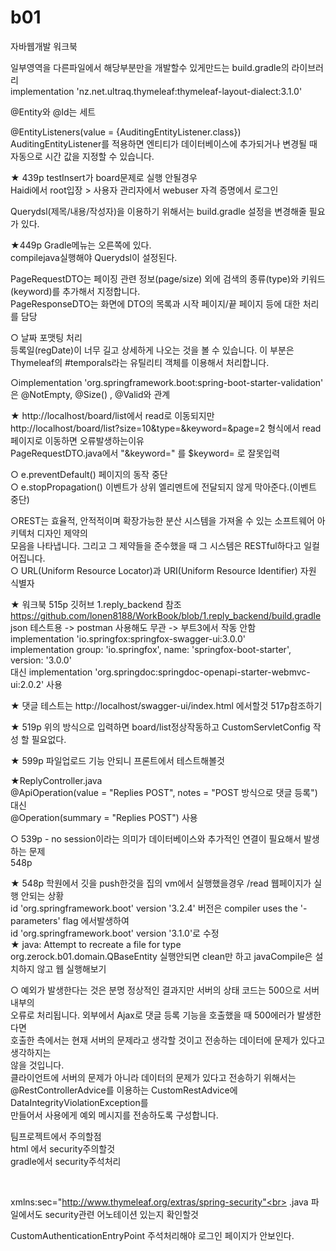 # b01
자바웹개발 워크북


일부영역을 다른파일에서 해당부분만을 개발할수 있게만드는 build.gradle의 라이브러리<br>
    implementation 'nz.net.ultraq.thymeleaf:thymeleaf-layout-dialect:3.1.0'<br>

@Entity와 @Id는 세트<br>


@EntityListeners(value = {AuditingEntityListener.class})<br>
AuditingEntityListener를 적용하면 엔티티가 데이터베이스에 추가되거나 변경될 때 자동으로 시간 값을 지정할 수 있습니다.<br>


★ 439p testInsert가 board문제로 실행 안될경우<br>
Haidi에서 root입장 > 사용자 관리자에서 webuser 자격 증명에서 로그인<br>

Querydsl(제목/내용/작성자)을 이용하기 위해서는 build.gradle 설정을 변경해줄 필요가 있다.<br>

★449p Gradle메뉴는 오른쪽에 있다. <br>
compilejava실행해야 Querydsl이 설정된다.<br>

PageRequestDTO는 페이징 관련 정보(page/size) 외에 검색의 종류(type)와 키워드(keyword)를 추가해서 지정합니다.<br>
PageResponseDTO는 화면에 DTO의 목록과 시작 페이지/끝 페이지 등에 대한 처리를 담당<br>

○ 날짜 포맷팅 처리<br>
등록일(regDate)이 너무 길고 상세하게 나오는 것을 볼 수 있습니다. 이 부분은 Thymeleaf의 #temporals라는 유틸리티
객체를 이용해서 처리합니다.<br>

○implementation 'org.springframework.boot:spring-boot-starter-validation' 은 @NotEmpty, @Size() , @Valid와 관계<br>

★ http://localhost/board/list에서 read로 이동되지만<br>
http://localhost/board/list?size=10&type=&keyword=&page=2 형식에서 read페이지로 이동하면 오류발생하는이유<br>
PageRequestDTO.java에서 "&keyword=" 를 $keyword= 로 잘못입력<br>

○ e.preventDefault() 페이지의 동작 중단<br>
○ e.stopPropagation() 이벤트가 상위 엘리멘트에 전달되지 않게 막아준다.(이벤트 중단)<br>

○REST는 효율적, 안적적이며 확장가능한 분산 시스템을 가져올 수 있는 소프트웨어 아키텍처 디자인 제약의<br>
모음을 나타냅니다. 그리고 그 제약들을 준수했을 때 그 시스템은 RESTful하다고 일컬어집니다.<br>
○ URL(Uniform Resource Locator)과 URI(Uniform Resource Identifier) 자원 식별자<br>

★ 워크북 515p 깃허브 1.reply_backend 참조 https://github.com/lonen8188/WorkBook/blob/1.reply_backend/build.gradle<br>
 json 테스트용 -> postman 사용해도 무관 -> 부트3에서 작동 안함<br>
implementation 'io.springfox:springfox-swagger-ui:3.0.0'<br>
implementation group: 'io.springfox', name: 'springfox-boot-starter', version: '3.0.0'<br>
대신 implementation 'org.springdoc:springdoc-openapi-starter-webmvc-ui:2.0.2' 사용<br>

★ 댓글 테스트는 http://localhost/swagger-ui/index.html 에서할것 517p참조하기

★ 519p 위의 방식으로 입력하면 board/list정상작동하고 CustomServletConfig 작성 할 필요없다.<br>

★ 599p 파일업로드 기능 안되니 프론트에서 테스트해볼것<br>

★ReplyController.java<br>
@ApiOperation(value = "Replies POST", notes = "POST 방식으로 댓글 등록") 대신<br>
 @Operation(summary = "Replies POST") 사용<br>

○ 539p - no session이라는 의미가 데이터베이스와 추가적인 연결이 필요해서 발생하는 문제<br>
548p<br>

★ 548p 학원에서 깃을 push한것을 집의 vm에서 실행했을경우 /read 웹페이지가 실행 안되는 상황<br>
id 'org.springframework.boot' version '3.2.4' 버전은 compiler uses the '-parameters' flag 에서발생하여<br>
    id 'org.springframework.boot' version '3.1.0'로 수정<br>
★ java: Attempt to recreate a file for type org.zerock.b01.domain.QBaseEntity 실행안되면 clean만 하고 javaCompile은
설치하지 않고 웹 실행해보기<br>

○ 예외가 발생한다는 것은 분명 정상적인 결과지만 서버의 상태 코드는 500으로 서버 내부의<br>
오류로 처리됩니다. 외부에서 Ajax로 댓글 등록 기능을 호출했을 때 500에러가 발생한다면<br>
호출한 측에서는 현재 서버의 문제라고 생각할 것이고 전송하는 데이터에 문제가 있다고 생각하지는<br>
않을 것입니다.<br>
클라이언트에 서버의 문제가 아니라 데이터의 문제가 있다고 전송하기 위해서는<br>
@RestControllerAdvice를 이용하는  CustomRestAdvice에 DataIntegrityViolationException를<br>
만들어서 사용에게 예외 메시지를 전송하도록 구성합니다.<br>


팀프로젝트에서 주의할점 <br>
html 에서 security주의할것<br>
gradle에서 security주석처리<br>
<!--sec:authorize="hasAnyAuthority('ADMIN')"--><br>
xmlns:sec="http://www.thymeleaf.org/extras/spring-security"<br>
.java 파일에서도 security관련 어노테이션 있는지 확인할것<br>

CustomAuthenticationEntryPoint 주석처리해야 로그인 페이지가 안보인다.
